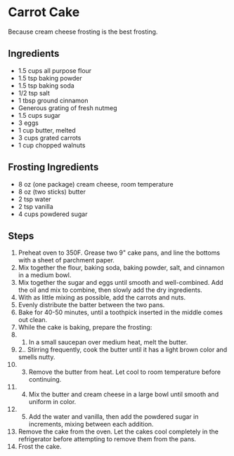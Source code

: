 Carrot Cake
=======================================
Because cream cheese frosting is the best frosting.

Ingredients
-----------
* 1.5 cups all purpose flour
* 1.5 tsp baking powder
* 1.5 tsp baking soda
* 1/2 tsp salt
* 1 tbsp ground cinnamon
* Generous grating of fresh nutmeg
* 1.5 cups sugar
* 3 eggs
* 1 cup butter, melted
* 3 cups grated carrots
* 1 cup chopped walnuts

Frosting Ingredients
--------------------
* 8 oz (one package) cream cheese, room temperature
* 8 oz (two sticks) butter
* 2 tsp water
* 2 tsp vanilla
* 4 cups powdered sugar

Steps
-----
1. Preheat oven to 350F. Grease two 9" cake pans, and line the bottoms with a sheet of parchment paper.
2. Mix together the flour, baking soda, baking powder, salt, and cinnamon in a medium bowl.
3. Mix together the sugar and eggs until smooth and well-combined. Add the oil and mix to combine, then slowly add the dry ingredients.
4. With as little mixing as possible, add the carrots and nuts.
5. Evenly distribute the batter between the two pans.
6. Bake for 40-50 minutes, until a toothpick inserted in the middle comes out clean.
7. While the cake is baking, prepare the frosting:
  1. 1. In a small saucepan over medium heat, melt the butter.
  2. 2.. Stirring frequently, cook the butter until it has a light brown color and smells nutty.
  3. 3. Remove the butter from heat. Let cool to room temperature before continuing.
  4. 4. Mix the butter and cream cheese in a large bowl until smooth and uniform in color.
  5. 5. Add the water and vanilla, then add the powdered sugar in increments, mixing between each addition.
8. Remove the cake from the oven. Let the cakes cool completely in the refrigerator before attempting to remove them from the pans.
9. Frost the cake.
